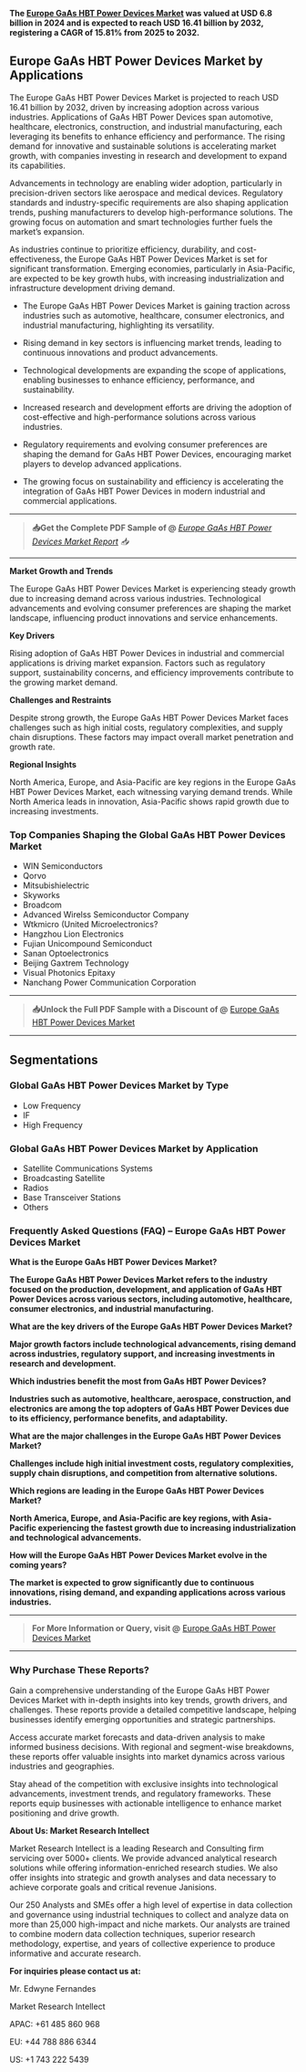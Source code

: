 <p><strong>The <a href="https://www.marketresearchintellect.com/download-sample/?rid=1050999&amp;utm_source=Pulse-April-Europe&amp;utm_medium=852">Europe GaAs HBT Power Devices Market</a> was valued at USD 6.8 billion in 2024 and is expected to reach USD 16.41 billion by 2032, registering a CAGR of 15.81% from 2025 to 2032.</strong></p><h2>Europe GaAs HBT Power Devices Market by Applications&nbsp;</h2><p><p>The Europe GaAs HBT Power Devices Market is projected to reach USD 16.41 billion by 2032, driven by increasing adoption across various industries. Applications of GaAs HBT Power Devices span automotive, healthcare, electronics, construction, and industrial manufacturing, each leveraging its benefits to enhance efficiency and performance. The rising demand for innovative and sustainable solutions is accelerating market growth, with companies investing in research and development to expand its capabilities.</p><p>Advancements in technology are enabling wider adoption, particularly in precision-driven sectors like aerospace and medical devices. Regulatory standards and industry-specific requirements are also shaping application trends, pushing manufacturers to develop high-performance solutions. The growing focus on automation and smart technologies further fuels the market&rsquo;s expansion.</p><p>As industries continue to prioritize efficiency, durability, and cost-effectiveness, the Europe GaAs HBT Power Devices Market is set for significant transformation. Emerging economies, particularly in Asia-Pacific, are expected to be key growth hubs, with increasing industrialization and infrastructure development driving demand.</p></p><ul><li><p>The Europe GaAs HBT Power Devices Market is gaining traction across industries such as automotive, healthcare, consumer electronics, and industrial manufacturing, highlighting its versatility.</p></li><li><p>Rising demand in key sectors is influencing market trends, leading to continuous innovations and product advancements.</p></li><li><p>Technological developments are expanding the scope of applications, enabling businesses to enhance efficiency, performance, and sustainability.</p></li><li><p>Increased research and development efforts are driving the adoption of cost-effective and high-performance solutions across various industries.</p></li><li><p>Regulatory requirements and evolving consumer preferences are shaping the demand for GaAs HBT Power Devices, encouraging market players to develop advanced applications.</p></li><li><p>The growing focus on sustainability and efficiency is accelerating the integration of GaAs HBT Power Devices in modern industrial and commercial applications.</p></li></ul><hr /><blockquote><p><strong><span class="font-[700]">📥Get the Complete PDF Sample of @ </span></strong><em><span class="font-[700]"><a href="https://www.marketresearchintellect.com/download-sample/?rid=1050999&amp;utm_source=Pulse-April-Europe&amp;utm_medium=852" target="_blank" data-tracking-control-name="article-ssr-frontend-pulse_little-text-block" data-tracking-will-navigate="" data-test-link="">Europe GaAs HBT Power Devices Market Report</a>&nbsp;📥</span></em></p></blockquote><hr /><p class="" data-start="77" data-end="360"><strong data-start="77" data-end="105">Market Growth and Trends</strong></p><p class="" data-start="77" data-end="360">The Europe GaAs HBT Power Devices Market is experiencing steady growth due to increasing demand across various industries. Technological advancements and evolving consumer preferences are shaping the market landscape, influencing product innovations and service enhancements.</p><p class="" data-start="362" data-end="606"><strong data-start="362" data-end="377">Key Drivers</strong></p><p class="" data-start="362" data-end="606">Rising adoption of GaAs HBT Power Devices in industrial and commercial applications is driving market expansion. Factors such as regulatory support, sustainability concerns, and efficiency improvements contribute to the growing market demand.</p><p class="" data-start="608" data-end="849"><strong data-start="608" data-end="637">Challenges and Restraints</strong></p><p class="" data-start="608" data-end="849">Despite strong growth, the Europe GaAs HBT Power Devices Market faces challenges such as high initial costs, regulatory complexities, and supply chain disruptions. These factors may impact overall market penetration and growth rate.</p><p class="" data-start="851" data-end="1095"><strong data-start="851" data-end="872">Regional Insights</strong></p><p class="" data-start="851" data-end="1095">North America, Europe, and Asia-Pacific are key regions in the Europe GaAs HBT Power Devices Market, each witnessing varying demand trends. While North America leads in innovation, Asia-Pacific shows rapid growth due to increasing investments.</p><p><h3>Top Companies Shaping the Global GaAs HBT Power Devices Market </h3><ul><li>WIN Semiconductors</li><li>Qorvo</li><li>Mitsubishielectric</li><li>Skyworks</li><li>Broadcom</li><li>Advanced Wirelss Semiconductor Company</li><li>Wtkmicro (United Microelectronics?</li><li>Hangzhou Lion Electronics</li><li>Fujian Unicompound Semiconduct</li><li>Sanan Optoelectronics</li><li>Beijing Gaxtrem Technology</li><li>Visual Photonics Epitaxy</li><li>Nanchang Power Communication Corporation</li></ul></p><hr /><blockquote><p><strong>📥Unlock the Full PDF Sample with a Discount of @</strong> <a href="https://www.marketresearchintellect.com/ask-for-discount/?rid=1050999&amp;utm_source=Pulse-April-Europe&amp;utm_medium=852">Europe GaAs HBT Power Devices Market</a></p></blockquote><hr /><p><h2>Segmentations</h2><h3>Global GaAs HBT Power Devices Market by Type</h3><ul><li>Low Frequency</li><li>IF</li><li>High Frequency</li></ul><h3>Global GaAs HBT Power Devices Market by Application</h3><ul><li>Satellite Communications Systems</li><li>Broadcasting Satellite</li><li>Radios</li><li>Base Transceiver Stations</li><li>Others</li></ul></p><h3><strong>Frequently Asked Questions (FAQ) &ndash; Europe GaAs HBT Power Devices Market</strong></h3><p><strong>What is the Europe GaAs HBT Power Devices Market?</strong></p><p><strong>The Europe GaAs HBT Power Devices Market refers to the industry focused on the production, development, and application of GaAs HBT Power Devices across various sectors, including automotive, healthcare, consumer electronics, and industrial manufacturing.</strong></p><p><strong>What are the key drivers of the Europe GaAs HBT Power Devices Market?</strong></p><p><strong>Major growth factors include technological advancements, rising demand across industries, regulatory support, and increasing investments in research and development.</strong></p><p><strong>Which industries benefit the most from GaAs HBT Power Devices?</strong></p><p><strong>Industries such as automotive, healthcare, aerospace, construction, and electronics are among the top adopters of GaAs HBT Power Devices due to its efficiency, performance benefits, and adaptability.</strong></p><p><strong>What are the major challenges in the Europe GaAs HBT Power Devices Market?</strong></p><p><strong>Challenges include high initial investment costs, regulatory complexities, supply chain disruptions, and competition from alternative solutions.</strong></p><p><strong>Which regions are leading in the Europe GaAs HBT Power Devices Market?</strong></p><p><strong>North America, Europe, and Asia-Pacific are key regions, with Asia-Pacific experiencing the fastest growth due to increasing industrialization and technological advancements.</strong></p><p><strong>How will the Europe GaAs HBT Power Devices Market evolve in the coming years?</strong></p><p><strong>The market is expected to grow significantly due to continuous innovations, rising demand, and expanding applications across various industries.</strong></p><hr /><blockquote><p><span class="font-[700]"><strong>For More Information or Query, visit&nbsp;@</strong>&nbsp;</span><span class="font-[700]"><a href="https://www.marketresearchintellect.com/product/gaas-hbt-power-devices-market/?utm_source=Linkedin&utm_medium=852" target="_blank" data-tracking-control-name="article-ssr-frontend-pulse_little-text-block" data-tracking-will-navigate="" data-test-link="">Europe GaAs HBT Power Devices Market</a></span></p></blockquote><hr /><h3><strong data-start="0" data-end="31">Why Purchase These Reports?</strong></h3><p class="" data-start="35" data-end="297">Gain a comprehensive understanding of the Europe GaAs HBT Power Devices Market with in-depth insights into key trends, growth drivers, and challenges. These reports provide a detailed competitive landscape, helping businesses identify emerging opportunities and strategic partnerships.</p><p class="" data-start="299" data-end="540">Access accurate market forecasts and data-driven analysis to make informed business decisions. With regional and segment-wise breakdowns, these reports offer valuable insights into market dynamics across various industries and geographies.</p><p class="" data-start="542" data-end="784">Stay ahead of the competition with exclusive insights into technological advancements, investment trends, and regulatory frameworks. These reports equip businesses with actionable intelligence to enhance market positioning and drive growth.</p><p><strong><span class="font-[700]">About Us: Market Research Intellect</span></strong></p><p><span class="">Market Research Intellect is a leading Research and Consulting firm servicing over 5000+ clients. We provide advanced analytical research solutions while offering information-enriched research studies.&nbsp;</span>We also offer insights into strategic and growth analyses and data necessary to achieve corporate goals and critical revenue Janisions.</p><p><span class="">Our 250 Analysts and SMEs offer a high level of expertise in data collection and governance using industrial techniques to collect and analyze data on more than 25,000 high-impact and niche markets. Our analysts are trained to combine modern data collection techniques, superior research methodology, expertise, and years of collective experience to produce informative and accurate research.</span></p><p><strong>For inquiries please contact us at:</strong></p><p>Mr. Edwyne Fernandes</p><p>Market Research Intellect</p><p>APAC: +61 485 860 968</p><p>EU: +44 788 886 6344</p><p>US: +1 743 222 5439</p>